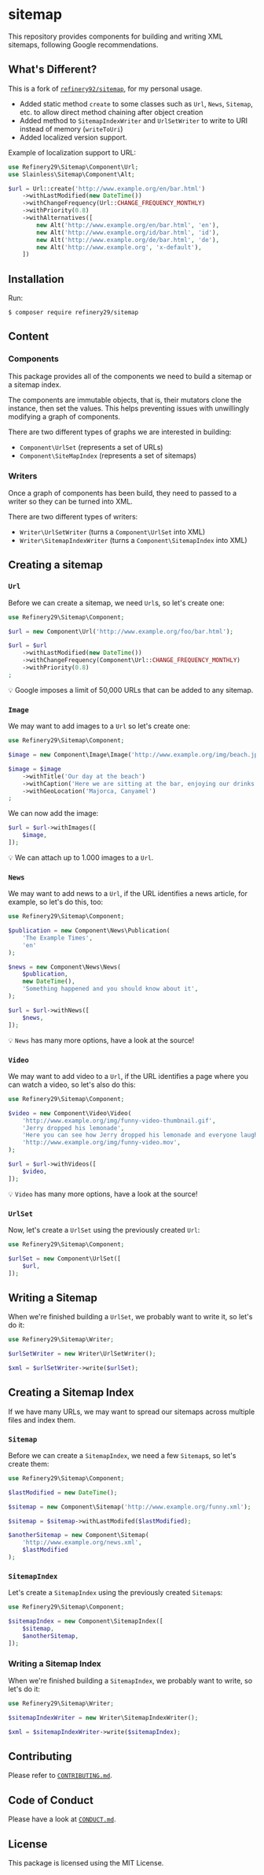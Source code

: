 # sitemap

This repository provides components for building and writing XML sitemaps, following Google recommendations.

## What's Different?

This is a fork of [`refinery92/sitemap`](https://github.com/refinery29/sitemap), for my personal usage.

- Added static method `create` to some classes such as `Url`, `News`, `Sitemap`, etc. to allow direct method chaining after object creation
- Added method to `SitemapIndexWriter` and `UrlSetWriter` to write to URI instead of memory (`writeToUri`)
- Added localized version support.

Example of localization support to URL:
```php
use Refinery29\Sitemap\Component\Url;
use Slainless\Sitemap\Component\Alt;

$url = Url::create('http://www.example.org/en/bar.html')
    ->withLastModified(new DateTime())
    ->withChangeFrequency(Url::CHANGE_FREQUENCY_MONTHLY)
    ->withPriority(0.8)
    ->withAlternatives([
        new Alt('http://www.example.org/en/bar.html', 'en'),
        new Alt('http://www.example.org/id/bar.html', 'id'),
        new Alt('http://www.example.org/de/bar.html', 'de'),
        new Alt('http://www.example.org', 'x-default'),
    ])

```

## Installation

Run:

```
$ composer require refinery29/sitemap
```

## Content

### Components

This package provides all of the components we need to build a sitemap or a sitemap index.

The components are immutable objects, that is, their mutators clone the instance, then set the values. This helps preventing issues with unwillingly modifying a graph of components.

There are two different types of graphs we are interested in building:

* `Component\UrlSet` (represents a set of URLs)
* `Component\SiteMapIndex` (represents a set of sitemaps)

### Writers

Once a graph of components has been build, they need to passed to a writer so they can be turned into XML.

There are two different types of writers:

* `Writer\UrlSetWriter` (turns a `Component\UrlSet` into XML)
* `Writer\SitemapIndexWriter` (turns a `Component\SitemapIndex` into XML)

## Creating a sitemap

### `Url`

Before we can create a sitemap, we need `Url`s, so let's create one:

```php
use Refinery29\Sitemap\Component;

$url = new Component\Url('http://www.example.org/foo/bar.html');

$url = $url
    ->withLastModified(new DateTime())
    ->withChangeFrequency(Component\Url::CHANGE_FREQUENCY_MONTHLY)
    ->withPriority(0.8)
;
```

:bulb: Google imposes a limit of 50,000 URLs that can be added to any sitemap.

### `Image`

We may want to add images to a `Url` so let's create one:

```php
use Refinery29\Sitemap\Component;

$image = new Component\Image\Image('http://www.example.org/img/beach.jpg');

$image = $image
    ->withTitle('Our day at the beach')
    ->withCaption('Here we are sitting at the bar, enjoying our drinks')
    ->withGeoLocation('Majorca, Canyamel')
;
```

We can now add the image:

```php
$url = $url->withImages([
    $image,
]);
```

:bulb: We can attach up to 1.000 images to a `Url`.

### `News`

We may want to add news to a `Url`, if the URL identifies a news article, for example, so let's do this, too:

```php
use Refinery29\Sitemap\Component;

$publication = new Component\News\Publication(
    'The Example Times',
    'en'
);

$news = new Component\News\News(
    $publication,
    new DateTime(),
    'Something happened and you should know about it',
);

$url = $url->withNews([
    $news,
]);
```

:bulb: `News` has many more options, have a look at the source!

### `Video`

We may want to add video to a `Url`, if the URL identifies a page where you can watch a video, so let's also do this:

```php
use Refinery29\Sitemap\Component;

$video = new Component\Video\Video(
    'http://www.example.org/img/funny-video-thumbnail.gif',
    'Jerry dropped his lemonade',
    'Here you can see how Jerry dropped his lemonade and everyone laughs, it is really funny!',
    'http://www.example.org/img/funny-video.mov',
);

$url = $url->withVideos([
    $video,
]);
```

:bulb: `Video` has many more options, have a look at the source!

### `UrlSet`

Now, let's create a `UrlSet` using the previously created `Url`:


```php
use Refinery29\Sitemap\Component;

$urlSet = new Component\UrlSet([
    $url,
]);
```

## Writing a Sitemap

When we're finished building a `UrlSet`, we probably want to write it, so let's do it:

```php
use Refinery29\Sitemap\Writer;

$urlSetWriter = new Writer\UrlSetWriter();

$xml = $urlSetWriter->write($urlSet);
```

## Creating a Sitemap Index

If we have many URLs, we may want to spread our sitemaps across multiple files and index them.

### `Sitemap`

Before we can create a `SitemapIndex`, we need a few `Sitemap`s, so let's create them:

```php
use Refinery29\Sitemap\Component;

$lastModified = new DateTime();

$sitemap = new Component\Sitemap('http://www.example.org/funny.xml');

$sitemap = $sitemap->withLastModifed($lastModified);

$anotherSitemap = new Component\Sitemap(
    'http://www.example.org/news.xml',
    $lastModified
);
```

### `SitemapIndex`

Let's create a `SitemapIndex` using the previously created `Sitemap`s:

```php
use Refinery29\Sitemap\Component;

$sitemapIndex = new Component\SitemapIndex([
    $sitemap,
    $anotherSitemap,
]);
```

### Writing a Sitemap Index

When we're finished building a `SitemapIndex`, we probably want to write, so let's do it:

```php
use Refinery29\Sitemap\Writer;

$sitemapIndexWriter = new Writer\SitemapIndexWriter();

$xml = $sitemapIndexWriter->write($sitemapIndex);
```

## Contributing

Please refer to [`CONTRIBUTING.md`](.github/CONTRIBUTING.md).

## Code of Conduct

Please have a look at [`CONDUCT.md`](.github/CONDUCT.md).

## License

This package is licensed using the MIT License.
